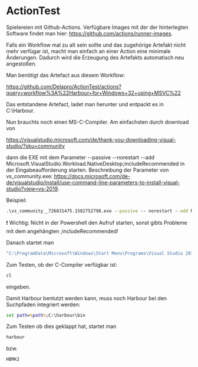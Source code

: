 # ActionTest
Spielereien mit Github-Actions. Verfügbare Images mit der der hinterlegten Software findet man hier: https://github.com/actions/runner-images.

Falls ein Workflow mal zu alt sein sollte und das zugehörige Artefakt nicht mehr verfügar ist, macht man einfach an einer Action eine minimale Änderungen. Dadurch wird die Erzeugung des Artefakts automatisch neu angestoßen.

Man benötigt das Artefact aus diesem Workflow:

https://github.com/Delapro/ActionTest/actions?query=workflow%3A%22Harbour+for+Windows+32+using+MSVC%22

Das entstandene Artefact, ladet man herunter und entpackt es in C:\Harbour.

Nun brauchts noch einen MS-C-Compiler. Am einfachsten durch download von

https://visualstudio.microsoft.com/de/thank-you-downloading-visual-studio/?sku=community

dann die EXE mit dem Parameter --passive --norestart --add Microsoft.VisualStudio.Workload.NativeDesktop;includeRecommended in der Eingabeaufforderung starten. Beschreibung der Parameter von vs_community.exe: https://docs.microsoft.com/de-de/visualstudio/install/use-command-line-parameters-to-install-visual-studio?view=vs-2019.

Beispiel:

```cmd
.\vs_community__726831475.1582752798.exe --passive -- norestart --add Microsoft.VisualStudio.Workload.NativeDesktop;includeRecommended
```

:exclamation: Wichtig: Nicht in der Powershell den Aufruf starten, sonst gibts Probleme mit dem angehängten ;includeRecommended!

Danach startet man 

```cmd
"C:\ProgramData\Microsoft\Windows\Start Menu\Programs\Visual Studio 2019\Visual Studio Tools\Developer Command Prompt for VS 2019.lnk"
```

Zum Testen, ob der C-Compiler verfügbar ist:

```cmd
cl
```

eingeben.

Damit Harbour bentutzt werden kann, muss noch Harbour bei den Suchpfaden integriert werden:

```cmd
set path=%path%;C:\harbour\bin
```

Zum Testen ob dies geklappt hat, startet man

```cmd
harbour
```

bzw.

```cmd
HBMK2
```

